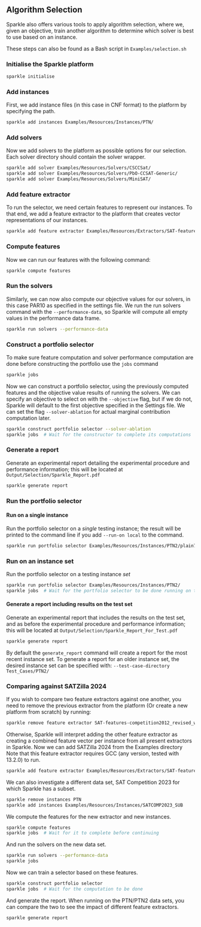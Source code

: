 ## Algorithm Selection

Sparkle also offers various tools to apply algorithm selection, where we, given an objective, train another algorithm to determine which solver is best to use based on an instance. 

These steps can also be found as a Bash script in `Examples/selection.sh`

### Initialise the Sparkle platform

```bash
sparkle initialise
```

### Add instances
First, we add instance files (in this case in CNF format) to the platform by specifying the path.

```bash
sparkle add instances Examples/Resources/Instances/PTN/
```

### Add solvers

Now we add solvers to the platform as possible options for our selection. Each solver directory should contain the solver wrapper.

```bash
sparkle add solver Examples/Resources/Solvers/CSCCSat/
sparkle add solver Examples/Resources/Solvers/PbO-CCSAT-Generic/
sparkle add solver Examples/Resources/Solvers/MiniSAT/
```

### Add feature extractor
To run the selector, we need certain features to represent our instances. To that end, we add a feature extractor to the platform that creates vector representations of our instances.

```bash
sparkle add feature extractor Examples/Resources/Extractors/SAT-features-competition2012_revised_without_SatELite_sparkle/
```

### Compute features
Now we can run our features with the following command:

```bash
sparkle compute features
```

### Run the solvers
Similarly, we can now also compute our objective values for our solvers, in this case PAR10 as specified in the settings file. We run the run solvers command with the `--performance-data`, so Sparkle will compute all empty values in the performance data frame.

```bash
sparkle run solvers --performance-data
```

### Construct a portfolio selector
To make sure feature computation and solver performance computation are done before constructing the portfolio use the `jobs` command

```bash
sparkle jobs
```

Now we can construct a portfolio selector, using the previously computed features and the objective value results of running the solvers. We can specify an objective to select on with the `--objective` flag, but if we do not, Sparkle will default to the first objective specified in the Settings file. We can set the flag `--solver-ablation` for actual marginal contribution computation later.

```bash
sparkle construct portfolio selector --solver-ablation
sparkle jobs  # Wait for the constructor to complete its computations
```

### Generate a report

Generate an experimental report detailing the experimental procedure and performance information; this will be located at `Output/Selection/Sparkle_Report.pdf`

```bash
sparkle generate report
```

### Run the portfolio selector

#### Run on a single instance

Run the portfolio selector on a *single* testing instance; the result will be printed to the command line if you add `--run-on local` to the command.

```bash
sparkle run portfolio selector Examples/Resources/Instances/PTN2/plain7824.cnf --run-on local
```

### Run on an instance set

Run the portfolio selector on a testing instance *set*

```bash
sparkle run portfolio selector Examples/Resources/Instances/PTN2/
sparkle jobs  # Wait for the portfolio selector to be done running on the testing instance set
```

#### Generate a report including results on the test set

Generate an experimental report that includes the results on the test set, and as before the experimental procedure and performance information; this will be located at `Output/Selection/Sparkle_Report_For_Test.pdf`

```bash
sparkle generate report
```

By default the `generate_report` command will create a report for the most recent instance set. To generate a report for an older instance set, the desired instance set can be specified with: `--test-case-directory Test_Cases/PTN2/`

### Comparing against SATZilla 2024

If you wish to compare two feature extractors against one another, you need to remove the previous extractor from the platform (Or create a new platform from scratch) by running:

```bash
sparkle remove feature extractor SAT-features-competition2012_revised_without_SatELite_sparkle
```

Otherwise, Sparkle will interpret adding the other feature extractor as creating a combined feature vector per instance from all present extractors in Sparkle. Now we can add SATZilla 2024 from the Examples directory
Note that this feature extractor requires GCC (any version, tested with 13.2.0) to run.

```bash
sparkle add feature extractor Examples/Resources/Extractors/SAT-features-competition2024
```

We can also investigate a different data set, SAT Competition 2023 for which Sparkle has a subset.

```bash
sparkle remove instances PTN
sparkle add instances Examples/Resources/Instances/SATCOMP2023_SUB
```

We compute the features for the new extractor and new instances.

```bash
sparkle compute features
sparkle jobs  # Wait for it to complete before continuing
```

And run the solvers on the new data set.

```bash
sparkle run solvers --performance-data
sparkle jobs
```

Now we can train a selector based on these features.

```bash
sparkle construct portfolio selector
sparkle jobs  # Wait for the computation to be done
```

And generate the report. When running on the PTN/PTN2 data sets, you can compare the two to see the impact of different feature extractors.

```bash
sparkle generate report
```

